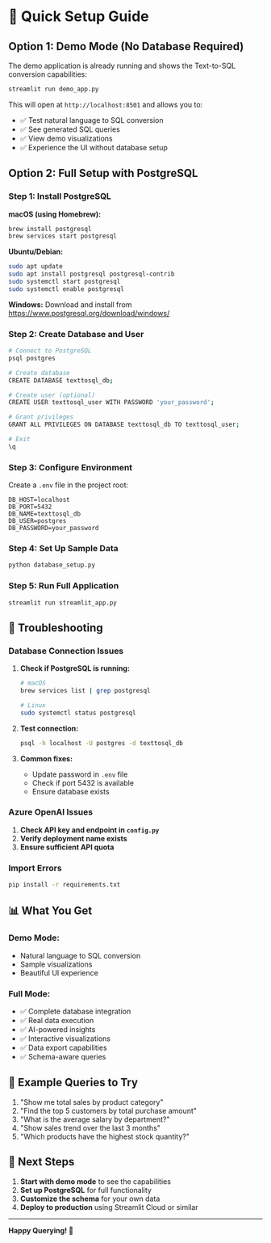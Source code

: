 # 🚀 Quick Setup Guide

## Option 1: Demo Mode (No Database Required)

The demo application is already running and shows the Text-to-SQL conversion capabilities:

```bash
streamlit run demo_app.py
```

This will open at `http://localhost:8501` and allows you to:
- ✅ Test natural language to SQL conversion
- ✅ See generated SQL queries
- ✅ View demo visualizations
- ✅ Experience the UI without database setup

## Option 2: Full Setup with PostgreSQL

### Step 1: Install PostgreSQL

**macOS (using Homebrew):**
```bash
brew install postgresql
brew services start postgresql
```

**Ubuntu/Debian:**
```bash
sudo apt update
sudo apt install postgresql postgresql-contrib
sudo systemctl start postgresql
sudo systemctl enable postgresql
```

**Windows:**
Download and install from https://www.postgresql.org/download/windows/

### Step 2: Create Database and User

```bash
# Connect to PostgreSQL
psql postgres

# Create database
CREATE DATABASE texttosql_db;

# Create user (optional)
CREATE USER texttosql_user WITH PASSWORD 'your_password';

# Grant privileges
GRANT ALL PRIVILEGES ON DATABASE texttosql_db TO texttosql_user;

# Exit
\q
```

### Step 3: Configure Environment

Create a `.env` file in the project root:

```env
DB_HOST=localhost
DB_PORT=5432
DB_NAME=texttosql_db
DB_USER=postgres
DB_PASSWORD=your_password
```

### Step 4: Set Up Sample Data

```bash
python database_setup.py
```

### Step 5: Run Full Application

```bash
streamlit run streamlit_app.py
```

## 🔧 Troubleshooting

### Database Connection Issues

1. **Check if PostgreSQL is running:**
   ```bash
   # macOS
   brew services list | grep postgresql
   
   # Linux
   sudo systemctl status postgresql
   ```

2. **Test connection:**
   ```bash
   psql -h localhost -U postgres -d texttosql_db
   ```

3. **Common fixes:**
   - Update password in `.env` file
   - Check if port 5432 is available
   - Ensure database exists

### Azure OpenAI Issues

1. **Check API key and endpoint in `config.py`**
2. **Verify deployment name exists**
3. **Ensure sufficient API quota**

### Import Errors

```bash
pip install -r requirements.txt
```

## 📊 What You Get

### Demo Mode:
- Natural language to SQL conversion
- Sample visualizations
- Beautiful UI experience

### Full Mode:
- ✅ Complete database integration
- ✅ Real data execution
- ✅ AI-powered insights
- ✅ Interactive visualizations
- ✅ Data export capabilities
- ✅ Schema-aware queries

## 🎯 Example Queries to Try

1. "Show me total sales by product category"
2. "Find the top 5 customers by total purchase amount"
3. "What is the average salary by department?"
4. "Show sales trend over the last 3 months"
5. "Which products have the highest stock quantity?"

## 🚀 Next Steps

1. **Start with demo mode** to see the capabilities
2. **Set up PostgreSQL** for full functionality
3. **Customize the schema** for your own data
4. **Deploy to production** using Streamlit Cloud or similar

---

**Happy Querying! 🎉** 